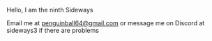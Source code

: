 Hello, I am the ninth Sideways

Email me at penguinball64@gmail.com or message me on Discord at sideways3 if there are problems
